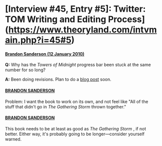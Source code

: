 # [Interview #45, Entry #5]: Twitter: TOM Writing and Editing Process](https://www.theoryland.com/intvmain.php?i=45#5)

#### [Brandon Sanderson (12 January 2010)](http://twitter.com/BrandonSandrson/status/7694223915)

**Q:**
Why has the
*Towers of Midnight*
progress bar been stuck at the same number for so long?

**A:**
Been doing revisions. Plan to do a
[blog post](http://www.brandonsanderson.com/blog/870/Some-Long-Awaited-Updates)
soon.

#### [BRANDON SANDERSON](http://twitter.com/BrandonSandrson/status/7694308342)

Problem: I want the book to work on its own, and not feel like "All of the stuff that didn't go in
*The Gathering Storm*
thrown together."

#### [BRANDON SANDERSON](http://twitter.com/BrandonSandrson/status/7694546315)

This book needs to be at least as good as
*The Gathering Storm*
, if not better. Either way, it's probably going to be longer—consider yourself warned.

